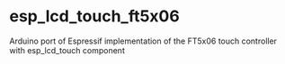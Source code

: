 # esp_lcd_touch_ft5x06
Arduino port of Espressif implementation of the FT5x06 touch controller with esp_lcd_touch component
